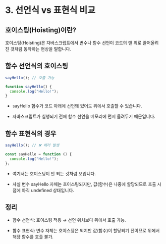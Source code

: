 # 3. 선언식 vs 표현식 비교

## 호이스팅(Hoisting)이란?

호이스팅(Hoisting)은 자바스크립트에서 변수나 함수 선언이 코드의 맨 위로 끌어올려진 것처럼 동작하는 현상을 말합니다.

## 함수 선언식의 호이스팅

```js
sayHello(); // 호출 가능

function sayHello() {
  console.log("Hello!");
}
```

- sayHello 함수가 코드 아래에 선언돼 있어도 위에서 호출할 수 있습니다.

- 자바스크립트가 실행되기 전에 함수 선언을 메모리에 먼저 올려두기 때문입니다.

## 함수 표현식의 경우

```js
sayHello(); // ❌ 에러 발생

const sayHello = function () {
  console.log("Hello!");
};
```

- 여기서는 호이스팅이 안 되는 것처럼 보입니다.

- 사실 변수 sayHello 자체는 호이스팅되지만, 값(함수)은 나중에 할당되므로 호출 시점에 아직 undefined 상태입니다.

## 정리

- 함수 선언식: 호이스팅 적용 → 선언 위치보다 위에서 호출 가능.

- 함수 표현식: 변수 자체는 호이스팅은 되지만 값(함수)이 할당되기 전이므로 위에서 해당 함수를 호출 불가.
